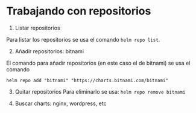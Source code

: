 # Trabajando con repositorios

1. Listar repositorios

Para listar los repositorios se usa el comando `helm repo list`.

2. Añadir repositorios: bitnami

El comando para añadir repositorios (en este caso el de bitnami) se usa el comando

`helm repo add "bitnami" "https://charts.bitnami.com/bitnami"`

3. Quitar repositorios
Para eliminarlo se usa: `helm repo remove bitnami`

4. Buscar charts: nginx, wordpress, etc
